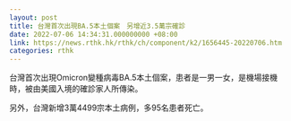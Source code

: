 ```yaml
---
layout: post
title: 台灣首次出現BA.5本土個案　另增近3.5萬宗確診
date: 2022-07-06 14:34:31.000000000 +08:00
link: https://news.rthk.hk/rthk/ch/component/k2/1656445-20220706.htm
categories: rthk
---
```


台灣首次出現Omicron變種病毒BA.5本土個案，患者是一男一女，是機場接機時，被由美國入境的確診家人所傳染。

另外，台灣新增3萬4499宗本土病例，多95名患者死亡。
